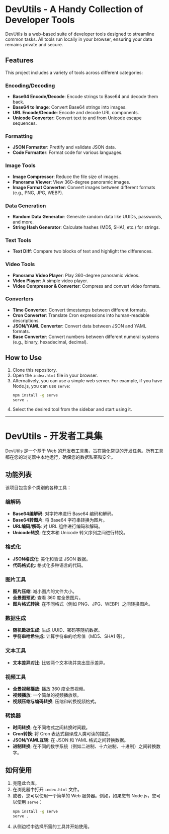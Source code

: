 # DevUtils - A Handy Collection of Developer Tools

DevUtils is a web-based suite of developer tools designed to streamline common tasks. All tools run locally in your browser, ensuring your data remains private and secure.

## Features

This project includes a variety of tools across different categories:

### Encoding/Decoding
- **Base64 Encode/Decode**: Encode strings to Base64 and decode them back.
- **Base64 to Image**: Convert Base64 strings into images.
- **URL Encode/Decode**: Encode and decode URL components.
- **Unicode Converter**: Convert text to and from Unicode escape sequences.

### Formatting
- **JSON Formatter**: Prettify and validate JSON data.
- **Code Formatter**: Format code for various languages.

### Image Tools
- **Image Compressor**: Reduce the file size of images.
- **Panorama Viewer**: View 360-degree panoramic images.
- **Image Format Converter**: Convert images between different formats (e.g., PNG, JPG, WEBP).

### Data Generation
- **Random Data Generator**: Generate random data like UUIDs, passwords, and more.
- **String Hash Generator**: Calculate hashes (MD5, SHA1, etc.) for strings.

### Text Tools
- **Text Diff**: Compare two blocks of text and highlight the differences.

### Video Tools
- **Panorama Video Player**: Play 360-degree panoramic videos.
- **Video Player**: A simple video player.
- **Video Compressor & Converter**: Compress and convert video formats.

### Converters
- **Time Converter**: Convert timestamps between different formats.
- **Cron Converter**: Translate Cron expressions into human-readable descriptions.
- **JSON/YAML Converter**: Convert data between JSON and YAML formats.
- **Base Converter**: Convert numbers between different numeral systems (e.g., binary, hexadecimal, decimal).

## How to Use

1.  Clone this repository.
2.  Open the `index.html` file in your browser.
3.  Alternatively, you can use a simple web server. For example, if you have Node.js, you can use `serve`:
    ```bash
    npm install -g serve
    serve .
    ```
4.  Select the desired tool from the sidebar and start using it.

---

# DevUtils - 开发者工具集

DevUtils 是一个基于 Web 的开发者工具集，旨在简化常见的开发任务。所有工具都在您的浏览器中本地运行，确保您的数据私密和安全。

## 功能列表

该项目包含多个类别的各种工具：

### 编解码
- **Base64编解码**: 对字符串进行 Base64 编码和解码。
- **Base64转图片**: 将 Base64 字符串转换为图片。
- **URL编码/解码**: 对 URL 组件进行编码和解码。
- **Unicode转换**: 在文本和 Unicode 转义序列之间进行转换。

### 格式化
- **JSON格式化**: 美化和验证 JSON 数据。
- **代码格式化**: 格式化多种语言的代码。

### 图片工具
- **图片压缩**: 减小图片的文​​件大小。
- **全景图预览**: 查看 360 度全景图片。
- **图片格式转换**: 在不同格式（例如 PNG、JPG、WEBP）之间转换图片。

### 数据生成
- **随机数据生成**: 生成 UUID、密码等随机数据。
- **字符串哈希生成**: 计算字符串的哈希值（MD5、SHA1 等）。

### 文本工具
- **文本差异对比**: 比较两个文本块并突出显示差异。

### 视频工具
- **全景视频播放**: 播放 360 度全景视频。
- **视频播放**: 一个简单的视频播放器。
- **视频压缩与编码转换**: 压缩和转换视频格式。

### 转换器
- **时间转换**: 在不同格式之间转换时间戳。
- **Cron转换**: 将 Cron 表达式翻译成人类可读的描述。
- **JSON/YAML互转**: 在 JSON 和 YAML 格式之间转换数据。
- **进制转换**: 在不同的数字系统（例如二进制、十六进制、十进制）之间转换数字。

## 如何使用

1.  克隆此仓库。
2.  在浏览器中打开 `index.html` 文件。
3.  或者，您可以使用一个简单的 Web 服务器。例如，如果您有 Node.js，您可以使用 `serve`：
    ```bash
    npm install -g serve
    serve .
    ```
4.  从侧边栏中选择所需的工具并开始使用。
